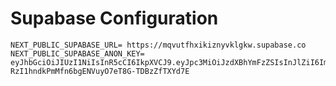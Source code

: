 <!-- https://www.npmjs.com/package/@google/genai -->
<!-- https://drive.google.com/file/d/1nk29gckpw82fGTkZGUm7djzmkjxefqDa/view -->

# Supabase Configuration
```env
NEXT_PUBLIC_SUPABASE_URL= https://mqvutfhxikiznyvklgkw.supabase.co
NEXT_PUBLIC_SUPABASE_ANON_KEY= eyJhbGciOiJIUzI1NiIsInR5cCI6IkpXVCJ9.eyJpc3MiOiJzdXBhYmFzZSIsInJlZiI6Im1xdnV0Zmh4aWtpem55dmtsZ2t3Iiwicm9sZSI6ImFub24iLCJpYXQiOjE3NTgwMTI2NTMsImV4cCI6MjA3MzU4ODY1M30.32-RzI1hndkPmMfn6bgENVuyO7eT8G-TDBzZfTXYd7E

